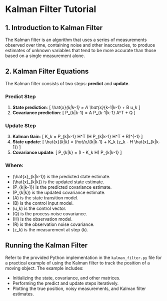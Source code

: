 # Kalman Filter Tutorial

## 1. Introduction to Kalman Filter

The Kalman filter is an algorithm that uses a series of measurements observed over time, containing noise and other inaccuracies, to produce estimates of unknown variables that tend to be more accurate than those based on a single measurement alone.

## 2. Kalman Filter Equations

The Kalman filter consists of two steps: **predict** and **update**.

### Predict Step
1. **State prediction**: 
   \[
   \hat{x}_{k|k-1} = A \hat{x}_{k-1|k-1} + B u_k
   \]
2. **Covariance prediction**: 
   \[
   P_{k|k-1} = A P_{k-1|k-1} A^T + Q
   \]

### Update Step
3. **Kalman Gain**: 
   \[
   K_k = P_{k|k-1} H^T (H P_{k|k-1} H^T + R)^{-1}
   \]
4. **State update**: 
   \[
   \hat{x}_{k|k} = \hat{x}_{k|k-1} + K_k (z_k - H \hat{x}_{k|k-1})
   \]
5. **Covariance update**: 
   \[
   P_{k|k} = (I - K_k H) P_{k|k-1}
   \]

### Where:

- \(\hat{x}_{k|k-1}\) is the predicted state estimate.
- \(\hat{x}_{k|k}\) is the updated state estimate.
- \(P_{k|k-1}\) is the predicted covariance estimate.
- \(P_{k|k}\) is the updated covariance estimate.
- \(A\) is the state transition model.
- \(B\) is the control input model.
- \(u_k\) is the control vector.
- \(Q\) is the process noise covariance.
- \(H\) is the observation model.
- \(R\) is the observation noise covariance.
- \(z_k\) is the measurement at step \(k\).

## Running the Kalman Filter

Refer to the provided Python implementation in the `kalman_filter.py` file for a practical example of using the Kalman filter to track the position of a moving object. The example includes:

- Initializing the state, covariance, and other matrices.
- Performing the predict and update steps iteratively.
- Plotting the true position, noisy measurements, and Kalman filter estimates.
